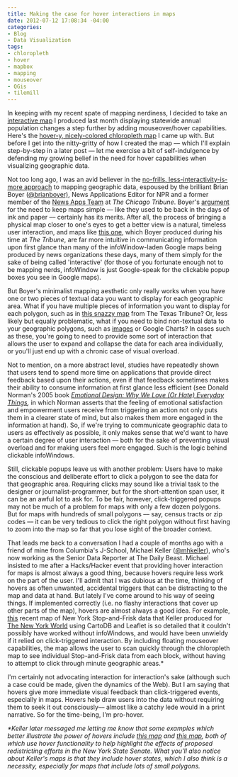 ```yaml
---
title: Making the case for hover interactions in maps
date: 2012-07-12 17:08:34 -04:00
categories:
- Blog
- Data Visualization
tags:
- chloropleth
- hover
- mapbox
- mapping
- mouseover
- QGis
- tilemill
---
```


<p>In keeping with my recent spate of mapping nerdiness, I decided to take an <a href="http://carlvlewis.net/?p=2742">interactive map</a> I produced last month displaying statewide annual population changes a step further by adding mouseover/hover capabilities. <!--more-->Here's the <a href="http://carlvlewis.net/?portfolio=interactive-statewide-population-change-between-2010-and-2011">hover-y, nicely-colored chloropleth map</a> I came up with. But before I get into the nitty-gritty of how I created the map –– which I'll explain step-by-step in a later post –– let me exercise a bit of self-indulgence by defending my growing belief in the need for hover capabilities when visualizing geographic data.</p>
<p>Not too long ago, I was an avid believer in the <a href="http://blog.apps.chicagotribune.com/2011/03/08/making-maps-1/">no-frills, less-interactivity-is-more approach</a> to mapping geographic data, espoused by the brilliant Brian Boyer (<a href="http://twitter.com/brianboyer">@brianboyer)</a>, News Applications Editor for NPR and a former member of the <a href="http://www.facebook.com/tribapps">News Apps Team</a> at <em>The Chicago Tribune</em>. Boyer's <a href="http://blog.apps.chicagotribune.com/2011/03/08/making-maps-1/">argument</a> for the need to keep maps simple –– like they used to be back in the days of ink and paper –– certainly has its merits. After all, the process of bringing a physical map closer to one's eyes to get a better view is a natural, timeless user interaction, and maps like <a href="http://blog.apps.chicagotribune.com/2011/03/08/making-maps-1/">this one</a>, which Boyer produced during his time at <em>The Tribune</em>, are far more intuitive in communicating information upon first glance than many of the infoWindow-laden Google maps being produced by news organizations these days, many of them simply for the sake of being called 'interactive' (for those of you fortunate enough not to be mapping nerds, infoWindow is just Google-speak for the clickable popup boxes you see in Google maps).</p>
<p>But Boyer's minimalist mapping aesthetic only really works when you have one or two pieces of textual data you want to display for each geographic area. What if you have multiple pieces of information you want to display for each polygon, such as in <a href="http://www.texastribune.org/texas-counties-and-demographics/census/on-the-records-majority-texas-minority-races/">this snazzy map</a> from The Texas Tribune? Or, less likely but equally problematic, what if you need to bind non-textual data to your geographic polygons, such as <a href="http://mapbox.com/wax/">images</a> or Google Charts?  In cases such as these, you're going to need to provide some sort of interaction that allows the user to expand and collapse the data for each area individually, or you'll just end up with a chronic case of visual overload.</p>
<p>Not to mention, on a more abstract level, studies have repeatedly shown that users tend to spend more time on applications that provide direct feedback based upon their actions, even if that feedback sometimes makes their ability to consume information at first glance less efficient (see Donald Norman's 2005 book <em><a href="http://www.goodreads.com/book/show/841.Emotional_Design">Emotional Design: Why We Love (Or Hate) Everyday Things</a>, </em>in which Norman asserts that the feeling of emotional satisfaction and empowerment users receive from triggering an action not only puts them in a clearer state of mind, but also makes them more engaged in the information at hand). So, if we're trying to communicate geographic data to users as effectively as possible, it only makes sense that we'd want to have a certain degree of user interaction –– both for the sake of preventing visual overload and for making users feel more engaged. Such is the logic behind clickable infoWindows.</p>
<p>Still, clickable popups leave us with another problem: Users have to make the conscious and deliberate effort to click a polygon to see the data for that geographic area. Requiring clicks may sound like a trivial task to the designer or journalist-programmer, but for the short-attention span user, it can be an awful lot to ask for. To be fair, however, click-triggered popups may not be much of a problem for maps with only a few dozen polygons. But for maps with hundreds of small polygons –– say, census tracts or zip codes –– it can be very tedious to click the right polygon without first having to zoom into the map so far that you lose sight of the broader context.</p>
<p>That leads me back to a conversation I had a couple of months ago with a friend of mine from Columbia's J-School, Michael Keller (<a href="http://twitter.com/mhkeller">@mhkeller</a>), who's now working as the Senior Data Reporter at The Daily Beast. Michael insisted to me after a Hacks/Hacker event that providing hover interaction for maps is almost always a good thing, because hovers require less work on the part of the user. I'll admit that I was dubious at the time, thinking of hovers as often unwanted, accidental triggers that can be distracting to the map and data at hand. But lately I've come around to his way of seeing things. If implemented correctly (i.e. no flashy interactions that cover up other parts of the map), hovers are almost always a good idea. For example, <a href="http://thenewyorkworld.com/public/2012/may/nyw-hotspots-map/index.php">this</a> recent map of New York Stop-and-Frisk data that Keller produced for <a href="http://thenewyorkworld.com">The New York World</a> using CartoDB and Leaflet is so detailed that it couldn't possibly have worked without infoWindows, and would have been unwieldy if it relied on click-triggered interaction. By including floating mouseover capabilities, the map allows the user to scan quickly through the chloropleth map to see individual Stop-and-Frisk data from each block, without having to attempt to click through minute geographic areas.*</p>
<p>I'm certainly not advocating interaction for interaction's sake (although such a case could be made, given the dynamics of the Web). But I am saying that hovers give more immediate visual feedback than click-triggered events, especially in maps. Hovers help draw users into the data without requiring them to seek it out consciously–– almost like a catchy lede would in a print narrative. So for the time-being, I'm pro-hover.</p>
<p><em>*Keller later messaged me letting me know that some examples which better illustrate the power of hovers include <a href="http://www.thenewyorkworld.com/2012/01/10/redistricting/">this map</a> and <a href="http://blog.timesunion.com/capitol/archives/114554/2010-voting-patterns-2012-district-lines-bigger-majorities/">this map</a>, both of which use hover functionality to help highlight the effects of proposed redistricting efforts in the New York State Senate. What you'll also notice about Keller's maps is that they include hover states, which I also think is a necessity, especially for maps that include lots of small polygons.</em></p>
